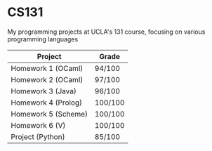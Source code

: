 # CS131
My programming projects at UCLA's 131 course, focusing on various programming languages

| Project  | Grade |
| ------------- | ------------- |
| Homework 1 (OCaml)  | 94/100  |
| Homework 2 (OCaml)  | 97/100  |
| Homework 3 (Java) | 96/100 |
| Homework 4 (Prolog) | 100/100 |
| Homework 5 (Scheme) | 100/100 |
| Homework 6 (V) | 100/100 |
| Project (Python) | 85/100 |

